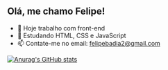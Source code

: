 ## Olá, me chamo Felipe!
- 🔭 Hoje trabalho com front-end
- 🌱 Estudando HTML, CSS e JavaScript
- 📫 Contate-me no email: felipebadia2@gmail.com

[![Anurag's GitHub stats](https://github-readme-stats.vercel.app/api?username=anuraghazra)](https://github.com/felipebdia)
